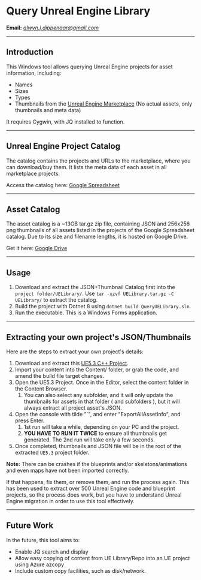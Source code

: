 # Query Unreal Engine Library

**Email:** [_alwyn.j.dippenaar@gmail.com_](mailto:_alwyn.j.dippenaar@gmail.com_)

---

## Introduction

This Windows tool allows querying Unreal Engine projects for asset information, including:

- Names
- Sizes
- Types
- Thumbnails from the [Unreal Engine Marketplace](https://www.unrealengine.com/marketplace/en-US/store) (No actual assets, only thumbnails and meta data)

It requires Cygwin, with JQ installed to function.

---

## Unreal Engine Project Catalog

The catalog contains the projects and URLs to the marketplace, where you can download/buy them. It lists the meta data of each asset in all marketplace projects.

Access the catalog here: [Google Spreadsheet](https://docs.google.com/spreadsheets/d/1xYUMvSJW7Z9hHA15pBjDcslm1z6FpUTEPxUDqikB0wg)

---

## Asset Catalog

The asset catalog is a ~13GB tar.gz zip file, containing JSON and 256x256 png thumbnails of all assets listed in the projects of the Google Spreadsheet catalog. Due to its size and filename lengths, it is hosted on Google Drive.

Get it here: [Google Drive](https://drive.google.com/file/d/1TSBblfevuoFxVz3LnhNvseGLVarkypuG)

---

## Usage

1. Download and extract the JSON+Thumbnail Catalog first into the `project folder/UELibrary/`. Use `tar -xzvf UELibrary.tar.gz -C UELibrary/` to extract the catalog.
2. Build the project with Dotnet 8 using `dotnet build QueryUELibrary.sln`.
3. Run the executable. This is a Windows Forms application.

---

## Extracting your own project's JSON/Thumbnails

Here are the steps to extract your own project's details:

1. Download and extract this [UE5.3 C++ Project](https://drive.google.com/file/d/1MHiWk5OJZ_mr4_JUtPSTqJgB8ohUYN3u).
2. Import your content into the Content/ folder, or grab the code, and amend the build file target changes.
3. Open the UE5.3 Project. Once in the Editor, select the content folder in the Content Browser.
   1. You can also select any subfolder, and it will only update the thumbnails for assets in that folder ( and subfolders ), but it will always extract all project asset's JSON.
4. Open the console with tilde "`", and enter "ExportAllAssetInfo", and press Enter.
   1. 1st run will take a while, depending on your PC and the project.
   2. **YOU HAVE TO RUN IT TWICE** to ensure all thumbnails get generated. The 2nd run will take only a few seconds. 
5. Once completed, thumbnails and JSON file will be in the root of the extracted `UE5.3` project folder.

**Note:** There can be crashes if the blueprints and/or skeletons/animations and even maps have not been imported correctly. 

If that happens, fix them, or remove them, and run the process again. 
This has been used to extract over 500 Unreal Engine code and blueprint projects, 
so the process does work, but you have to understand Unreal Engine migration in order to use this tool effectively.

---

## Future Work

In the future, this tool aims to:

- Enable JQ search and display
- Allow easy copying of content from UE Library/Repo into an UE project using Azure azcopy
- Include custom copy facilities, such as disk/network.
